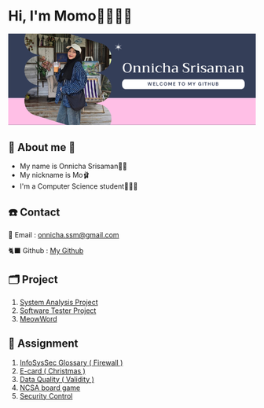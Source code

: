 # Hi, I'm Momo👋🏼🧕🏼
![momo.png](./img/cover.png)
## 🎀 About me 🎀
- My name is Onnicha Srisaman💅🏼
- My nickname is Mo🩰
- I'm a Computer Science student👩🏻‍💻

## ☎️ Contact
📧 Email : onnicha.ssm@gmail.com

🐈‍⬛ Github : [My Github](https://github.com/Momojoj)

## 🗂️ Project
1. [System Analysis Project](https://github.com/Momojoj/SAW-System-Analysis/tree/main)
2. [Software Tester Project](https://github.com/Momojoj/Software-Tester/tree/main)
3. [MeowWord](https://github.com/Momojoj/MeowWord)

## 📁 Assignment
1. [InfoSysSec Glossary ( Firewall )](firewall.md)
2. [E-card ( Christmas )](e-card.md)
3. [Data Quality ( Validity )](validity.md)
4. [NCSA board game](ncsa.md)
5. [Security Control](securitycontrol.md)
